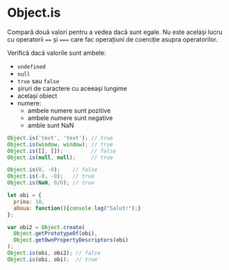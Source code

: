 # Object.is

Compară două valori pentru a vedea dacă sunt egale. Nu este același lucru cu operatorii `==` și `===` care fac operațiuni de coerciție asupra operatorilor.

Verifică dacă valorile sunt ambele:

- `undefined`
- `null`
- `true` sau `false`
- șiruri de caractere cu aceeași lungime
- același obiect
- numere:
  - ambele numere sunt pozitive
  - ambele numere sunt negative
  - amble sunt NaN

```javascript
Object.is('text', 'text'); // true
Object.is(window, window); // true
Object.is([], []);         // false
Object.is(null, null);     // true

Object.is(0, -0);    // false
Object.is(-0, -0);   // true
Object.is(NaN, 0/0); // true

let obi = {
  prima: 10,
  aDoua: function(){console.log("Salut!");}
};

var obi2 = Object.create(
  Object.getPrototypeOf(obi),
  Object.getOwnPropertyDescriptors(obi)
);
Object.is(obi, obi2); // false
Object.is(obi, obi);  // true
```
